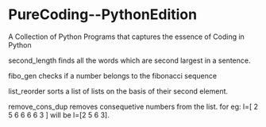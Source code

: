 # PureCoding--PythonEdition
A Collection of Python Programs that captures the essence of Coding in Python
<p> second_length finds all the words which are second largest in a sentence.</p>
<p> fibo_gen checks if a number belongs to the fibonacci sequence </p>
<p> list_reorder sorts a list of lists on the basis of their second element.</p>
<p> remove_cons_dup removes consequetive numbers from the list. for eg: l=[ 2 5 6 6 6 6 3 ] will be l=[2 5 6 3].</p>
